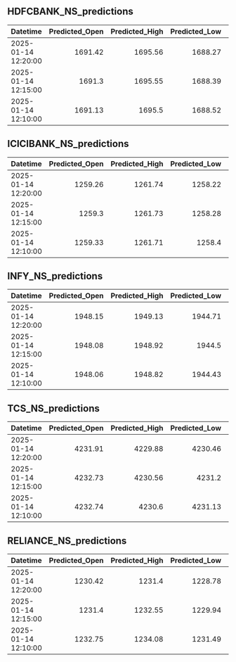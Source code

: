 ## HDFCBANK_NS_predictions
| Datetime            |   Predicted_Open |   Predicted_High |   Predicted_Low |   Predicted_Close |   Predicted_Volume |
|:--------------------|-----------------:|-----------------:|----------------:|------------------:|-------------------:|
| 2025-01-14 12:20:00 |          1691.42 |          1695.56 |         1688.27 |           1693.46 |            44885.1 |
| 2025-01-14 12:15:00 |          1691.3  |          1695.55 |         1688.39 |           1693.37 |            43382.7 |
| 2025-01-14 12:10:00 |          1691.13 |          1695.5  |         1688.52 |           1693.26 |            41084.5 |

## ICICIBANK_NS_predictions
| Datetime            |   Predicted_Open |   Predicted_High |   Predicted_Low |   Predicted_Close |   Predicted_Volume |
|:--------------------|-----------------:|-----------------:|----------------:|------------------:|-------------------:|
| 2025-01-14 12:20:00 |          1259.26 |          1261.74 |         1258.22 |           1261.79 |            90312.1 |
| 2025-01-14 12:15:00 |          1259.3  |          1261.73 |         1258.28 |           1261.75 |            87404.2 |
| 2025-01-14 12:10:00 |          1259.33 |          1261.71 |         1258.4  |           1261.67 |            82856.8 |

## INFY_NS_predictions
| Datetime            |   Predicted_Open |   Predicted_High |   Predicted_Low |   Predicted_Close |   Predicted_Volume |
|:--------------------|-----------------:|-----------------:|----------------:|------------------:|-------------------:|
| 2025-01-14 12:20:00 |          1948.15 |          1949.13 |         1944.71 |           1945.18 |            64245.4 |
| 2025-01-14 12:15:00 |          1948.08 |          1948.92 |         1944.5  |           1945.03 |            63977.1 |
| 2025-01-14 12:10:00 |          1948.06 |          1948.82 |         1944.43 |           1944.91 |            62140.8 |

## TCS_NS_predictions
| Datetime            |   Predicted_Open |   Predicted_High |   Predicted_Low |   Predicted_Close |   Predicted_Volume |
|:--------------------|-----------------:|-----------------:|----------------:|------------------:|-------------------:|
| 2025-01-14 12:20:00 |          4231.91 |          4229.88 |         4230.46 |           4229.17 |            32209.7 |
| 2025-01-14 12:15:00 |          4232.73 |          4230.56 |         4231.2  |           4230.31 |            31955.4 |
| 2025-01-14 12:10:00 |          4232.74 |          4230.6  |         4231.13 |           4230.43 |            31866.7 |

## RELIANCE_NS_predictions
| Datetime            |   Predicted_Open |   Predicted_High |   Predicted_Low |   Predicted_Close |   Predicted_Volume |
|:--------------------|-----------------:|-----------------:|----------------:|------------------:|-------------------:|
| 2025-01-14 12:20:00 |          1230.42 |          1231.4  |         1228.78 |           1230.44 |             150335 |
| 2025-01-14 12:15:00 |          1231.4  |          1232.55 |         1229.94 |           1231.54 |             150784 |
| 2025-01-14 12:10:00 |          1232.75 |          1234.08 |         1231.49 |           1232.98 |             155814 |


